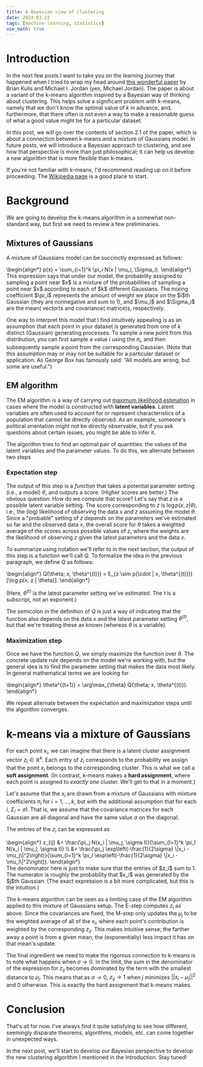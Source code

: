 ```yaml
---
title: A Bayesian view of clustering
date: 2024-03-22
tags: [machine-learning, statistics]
use_math: true
---
```



# Introduction
In the next few posts I want to take you on the learning journey that happened when I tried to wrap my head around [this wonderful paper](https://icml.cc/2012/papers/291.pdf) by Brian Kulis and Michael I. Jordan (yes, Michael Jordan). The paper is about a variant of the k-means algorithm inspired by a Bayesian way of thinking about clustering. This helps solve a significant problem with k-means, namely that we don't know the optimal value of $k$ in advance, and, furthermore, that there often is not even a way to make a reasonable guess of what a good value might be for a particular dataset.

In this post, we will go over the contents of section 2.1 of the paper, which is about a connection between k-means and a mixture of Gaussians model. In future posts, we will introduce a Bayesian approach to clustering, and see how that perspective is more than just philosophical; it can help us develop a new algorithm that is more flexible than k-means.

If you're not familiar with k-means, I'd recommend reading up on it before proceeding. The [Wikipedia page](https://en.wikipedia.org/wiki/K-means_clustering) is a good place to start.

# Background
We are going to develop the k-means algorithm in a somewhat non-standard way, but first we need to review a few preliminaries.

## Mixtures of Gaussians
A mixture of Gaussians model can be succinctly expressed as follows:
<div>
\begin{align*}
p(x) = \sum_{i=1}^k \pi_i N(x | \mu_i, \Sigma_i).
\end{align*}
</div>
This expression says that under our model, the probability assigned to sampling a point near $x$ is a mixture of the probabilities of sampling a point near $x$ according to each of $k$ different Gaussians. The mixing coefficient $\pi_i$ represents the amount of weight we place on the $i$th Gaussian (they are nonnegative and sum to 1), and $\mu_i$ and $\Sigma_i$ are the mean( vector)s and covariance( matrice)s, respectively.

One way to interpret this model that I find intuitively appealing is as an assumption that each point in your dataset is generated from one of $k$ distinct (Gaussian) generating processes. To sample a new point from this distribution, you can first sample a value $i$ using the $\pi_i$, and then subsequently sample a point from the corresponding Gaussian. (Note that this assumption may or may not be suitable for a particular dataset or application. As George Box has famously said: "All models are wrong, but some are useful.")

## EM algorithm
The EM algorithm is a way of carrying out [maximum likelihood estimation](https://en.wikipedia.org/wiki/Maximum_likelihood_estimation) in cases where the model is constructed with **latent variables**. Latent variables are often used to account for or represent characteristics of a population that cannot be directly observed. As an example, someone's political orientation might not be directly observable, but if you ask questions about certain issues, you might be able to infer it.

The algorithm tries to find an optimal pair of quantities: the values of the latent variables and the parameter values. To do this, we alternate between two steps

### Expectation step
The output of this step is a *function* that takes a potential parameter setting (i.e., a model) $\theta$, and outputs a score. (Higher scores are better.) The obvious question: How do we compute that score? Let's say that $z$ is a possible latent variable setting. The score corresponding to $z$ is $\log p(x, z | \theta)$, i.e., the (log) likelihood of observing the data $x$ and $z$ assuming the model $\theta$. Since a "probable" setting of $z$ depends on the parameters we've estimated so far and the observed data $x$, the overall score for $\theta$ takes a weighted average of the scores across possible values of $z$, where the weights are the likelihood of observing $z$ given the latest parameters and the data $x$.

To summarize using notation we'll refer to in the next section, the output of this step is a function we'll call $Q$. To formalize the idea in the previous paragraph, we define $Q$ as follows:
<div>
\begin{align*}
Q(\theta; x, \theta^{(t)}) = E_{z \sim p(\cdot | x, \theta^{(t)})} [\log p(x, z | \theta)].
\end{align*}
</div>

(Here, $\theta^{(t)}$ is the latest parameter setting we've estimated. The $t$ is a subscript, not an exponent.)

The semicolon in the definition of $Q$ is just a way of indicating that the function also depends on the data $x$ and the latest parameter setting $\theta^{(t)}$, but that we're treating these as known (whereas $\theta$ is a variable).

### Maximization step
Once we have the function $Q$, we simply maximize the function over $\theta$. The concrete update rule depends on the model we're working with, but the general idea is to find the parameter setting that makes the data most likely. In general mathematical terms we are looking for
<div>
\begin{align*}
\theta^{(t+1)} = \arg\max_{\theta} Q(\theta; x, \theta^{(t)}).
\end{align*}
</div>

We repeat alternate between the expectation and maximization steps until the algorithm converges.

# k-means via a mixture of Gaussians
For each point $x_i$, we can imagine that there is a latent cluster assignment vector $z_i \in \mathbb{R}^k$. Each entry of $z_i$ corresponds to the probability we assign that the point $x_i$ belongs to the corresponding cluster. This is what we call a **soft assignment**. (In contrast, k-means makes a **hard assignment**, where each point is assigned to *exactly one* cluster. We'll get to that in a moment.)

Let's assume that the $x_i$ are drawn from a mixture of Gaussians with mixture coefficients $\pi_i$ for $i = 1,\dots, k$, but with the additional assumption that for each $i$, $\Sigma_i = \sigma I$. That is, we assume that the covariance matrices for each Gaussian are all diagonal and have the same value $\sigma$ on the diagonal.

The entries of the $z_i$ can be expressed as
<div>
\begin{align*}
z_{ij} &= \frac{\pi_j N(x_i | \mu_j, \sigma I)}{\sum_{l=1}^k \pi_l N(x_i | \mu_l, \sigma I)} \\
&= \frac{\pi_j \exp\left(-\frac{1}{2\sigma} \|x_i - \mu_j\|^2\right)}{\sum_{l=1}^k \pi_l \exp\left(-\frac{1}{2\sigma} \|x_i - \mu_l\|^2\right)}.
\end{align*}
</div>
The denominator here is just to make sure that the entries of $z_i$ sum to 1. The numerator is roughly the probability that $x_i$ was generated by the $j$th Gaussian. (The exact expression is a bit more complicated, but this is the intuition.)

The k-means algorithm can be seen as a limiting case of the EM algorithm applied to this mixture of Gaussians setup. The E-step computes $z_i$ as above. Since the covariances are fixed, the M-step only updates the $\mu_j$ to be the weighted average of all of the $x_i$, where each point's contribution is weighted by the corresponding $z_{ij}$. This makes intuitive sense; the farther away a point is from a given mean, the (exponentially) less impact it has on that mean's update.

The final ingredient we need to make the rigorous connection to k-means is to note what happens when $\sigma \to 0$. In the limit, the sum in the denominator of the
expression for $z_{ij}$ becomes dominated by the term with the smallest distance to $\mu_j$. This means that as $\sigma \to 0$, $z_{ij} \to 1$ when $j$ minimizes $||x_i - \mu_j||^2$ and 0 otherwise. This is exactly the hard assignment that k-means makes.

# Conclusion
That's all for now. I've always find it quite satisfying to see how different, seemingly disparate theorems, algorithms, models, etc. can come together in unexpected ways.

In the next post, we'll start to develop our Bayesian perspective to develop the new clustering algorithm I mentioned in the Introduction. Stay tuned!
